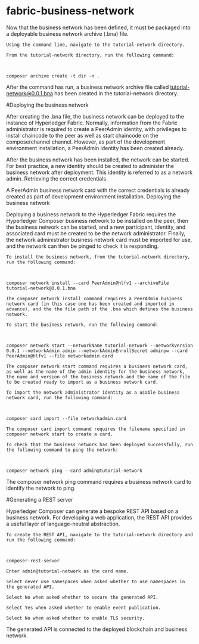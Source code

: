 # fabric-business-network

Now that the business network has been defined, it must be packaged into a deployable business network archive (.bna) file.

    Using the command line, navigate to the tutorial-network directory.

    From the tutorial-network directory, run the following command:

    

    composer archive create -t dir -n .

After the command has run, a business network archive file called tutorial-network@0.0.1.bna has been created in the tutorial-network directory.



#Deploying the business network

After creating the .bna file, the business network can be deployed to the instance of Hyperledger Fabric. Normally, information from the Fabric administrator is required to create a PeerAdmin identity, with privileges to install chaincode to the peer as well as start chaincode on the composerchannel channel. However, as part of the development environment installation, a PeerAdmin identity has been created already.

After the business network has been installed, the network can be started. For best practice, a new identity should be created to administer the business network after deployment. This identity is referred to as a network admin.
Retrieving the correct credentials

A PeerAdmin business network card with the correct credentials is already created as part of development environment installation.
Deploying the business network

Deploying a business network to the Hyperledger Fabric requires the Hyperledger Composer business network to be installed on the peer, then the business network can be started, and a new participant, identity, and associated card must be created to be the network administrator. Finally, the network administrator business network card must be imported for use, and the network can then be pinged to check it is responding.

    To install the business network, from the tutorial-network directory, run the following command:

    

    composer network install --card PeerAdmin@hlfv1 --archiveFile tutorial-network@0.0.1.bna

    The composer network install command requires a PeerAdmin business network card (in this case one has been created and imported in advance), and the the file path of the .bna which defines the business network.

    To start the business network, run the following command:

    

    composer network start --networkName tutorial-network --networkVersion 0.0.1 --networkAdmin admin --networkAdminEnrollSecret adminpw --card PeerAdmin@hlfv1 --file networkadmin.card

    The composer network start command requires a business network card, as well as the name of the admin identity for the business network, the name and version of the business network and the name of the file to be created ready to import as a business network card.

    To import the network administrator identity as a usable business network card, run the following command:

    

    composer card import --file networkadmin.card

    The composer card import command requires the filename specified in composer network start to create a card.

    To check that the business network has been deployed successfully, run the following command to ping the network:

    

    composer network ping --card admin@tutorial-network

The composer network ping command requires a business network card to identify the network to ping.


#Generating a REST server

Hyperledger Composer can generate a bespoke REST API based on a business network. For developing a web application, the REST API provides a useful layer of language-neutral abstraction.

    To create the REST API, navigate to the tutorial-network directory and run the following command:

    

    composer-rest-server

    Enter admin@tutorial-network as the card name.

    Select never use namespaces when asked whether to use namespaces in the generated API.

    Select No when asked whether to secure the generated API.

    Select Yes when asked whether to enable event publication.

    Select No when asked whether to enable TLS security.

The generated API is connected to the deployed blockchain and business network.
